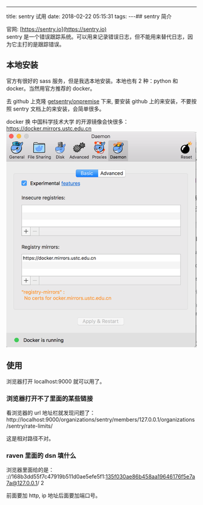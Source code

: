 ---
title: sentry 试用
date: 2018-02-22 05:15:31
tags:
---## sentry 简介

官网: [https://sentry.io](https://sentry.io)  
sentry 是一个错误跟踪系统。可以用来记录错误日志，但不能用来替代日志，因为它主打的是跟踪错误。

## 本地安装

官方有很好的 sass 服务，但是我选本地安装。本地也有 2 种：python 和 docker。当然用官方推荐的 docker。

去 github 上克隆 [getsentry/onpremise](https://github.com/getsentry/onpremise) 下来,
要安装 github 上的来安装，不要按照 sentry 文档上的来安装，会简单很多。

docker 换 中国科学技术大学 的开源镜像会快很多：  
https://docker.mirrors.ustc.edu.cn
![](./assert/2018-02-22.png)

## 使用

浏览器打开 localhost:9000 就可以用了。

### 浏览器打开不了里面的某些链接

看浏览器的 url 地址栏就发现问题了：
http://localhost:9000/organizations/sentry/members/127.0.0.1/organizations/sentry/rate-limits/

这是相对路径不对。

### raven 里面的 dsn 填什么

浏览器里面给的是：
://168b3dd55f7c47919b511d0ae5efe5f1:135f030ae86b458aa19646176f5e7a7a@127.0.0.1/
2

前面要加 http, ip 地址后面要加端口号。
